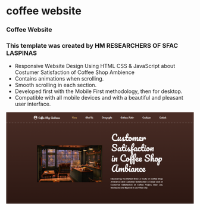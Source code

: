 # coffee website
### Coffee Website

### This template was created by HM RESEARCHERS OF SFAC LASPINAS

- Responsive Website Design Using HTML CSS & JavaScript about Costumer Satisfaction of Coffee Shop Ambience
-  Contains animations when scrolling.
- Smooth scrolling in each section.
- Developed first with the Mobile First methodology, then for desktop.
- Compatible with all mobile devices and with a beautiful and pleasant user interface.

![preview img](/preview1.png)
